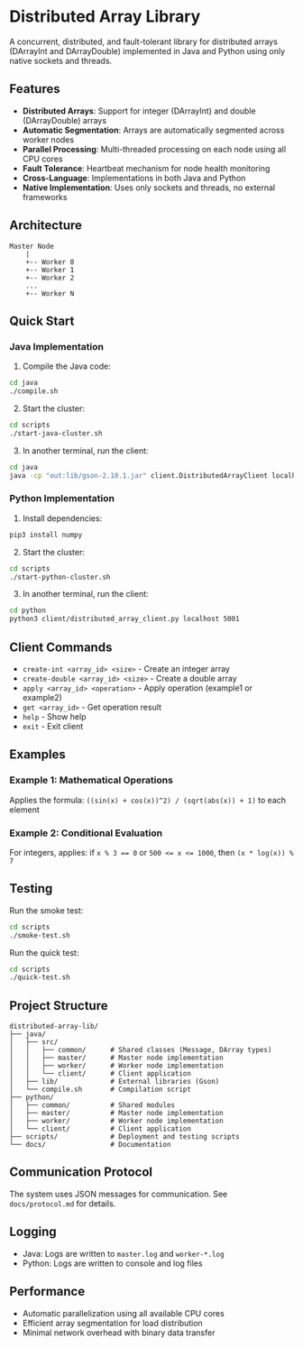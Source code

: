 # Distributed Array Library

A concurrent, distributed, and fault-tolerant library for distributed arrays (DArrayInt and DArrayDouble) implemented in Java and Python using only native sockets and threads.

## Features

- **Distributed Arrays**: Support for integer (DArrayInt) and double (DArrayDouble) arrays
- **Automatic Segmentation**: Arrays are automatically segmented across worker nodes
- **Parallel Processing**: Multi-threaded processing on each node using all CPU cores
- **Fault Tolerance**: Heartbeat mechanism for node health monitoring
- **Cross-Language**: Implementations in both Java and Python
- **Native Implementation**: Uses only sockets and threads, no external frameworks

## Architecture

```
Master Node
    |
    +-- Worker 0
    +-- Worker 1
    +-- Worker 2
    ...
    +-- Worker N
```

## Quick Start

### Java Implementation

1. Compile the Java code:
```bash
cd java
./compile.sh
```

2. Start the cluster:
```bash
cd scripts
./start-java-cluster.sh
```

3. In another terminal, run the client:
```bash
cd java
java -cp "out:lib/gson-2.10.1.jar" client.DistributedArrayClient localhost 5000
```

### Python Implementation

1. Install dependencies:
```bash
pip3 install numpy
```

2. Start the cluster:
```bash
cd scripts
./start-python-cluster.sh
```

3. In another terminal, run the client:
```bash
cd python
python3 client/distributed_array_client.py localhost 5001
```

## Client Commands

- `create-int <array_id> <size>` - Create an integer array
- `create-double <array_id> <size>` - Create a double array
- `apply <array_id> <operation>` - Apply operation (example1 or example2)
- `get <array_id>` - Get operation result
- `help` - Show help
- `exit` - Exit client

## Examples

### Example 1: Mathematical Operations
Applies the formula: `((sin(x) + cos(x))^2) / (sqrt(abs(x)) + 1)` to each element

### Example 2: Conditional Evaluation
For integers, applies: if `x % 3 == 0` or `500 <= x <= 1000`, then `(x * log(x)) % 7`

## Testing

Run the smoke test:
```bash
cd scripts
./smoke-test.sh
```

Run the quick test:
```bash
cd scripts
./quick-test.sh
```

## Project Structure

```
distributed-array-lib/
├── java/
│   ├── src/
│   │   ├── common/      # Shared classes (Message, DArray types)
│   │   ├── master/      # Master node implementation
│   │   ├── worker/      # Worker node implementation
│   │   └── client/      # Client application
│   ├── lib/             # External libraries (Gson)
│   └── compile.sh       # Compilation script
├── python/
│   ├── common/          # Shared modules
│   ├── master/          # Master node implementation
│   ├── worker/          # Worker node implementation
│   └── client/          # Client application
├── scripts/             # Deployment and testing scripts
└── docs/                # Documentation
```

## Communication Protocol

The system uses JSON messages for communication. See `docs/protocol.md` for details.

## Logging

- Java: Logs are written to `master.log` and `worker-*.log`
- Python: Logs are written to console and log files

## Performance

- Automatic parallelization using all available CPU cores
- Efficient array segmentation for load distribution
- Minimal network overhead with binary data transfer